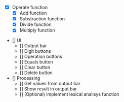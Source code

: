 - [x] Operate function
    - [x] Add function
    - [x] Substraction function
    - [x] Divide function
    - [x] Multiply function
- [] UI
    - [] Output bar
    - [] Digit buttons
    - [] Operation buttons
    - [] Equals button
    - [] Clear button
    - [] Delete button
- [] Processing 
    - [] Get values from output bar
    - [] Show result in output bar
    - [] (Optional) implement lexical analisys function